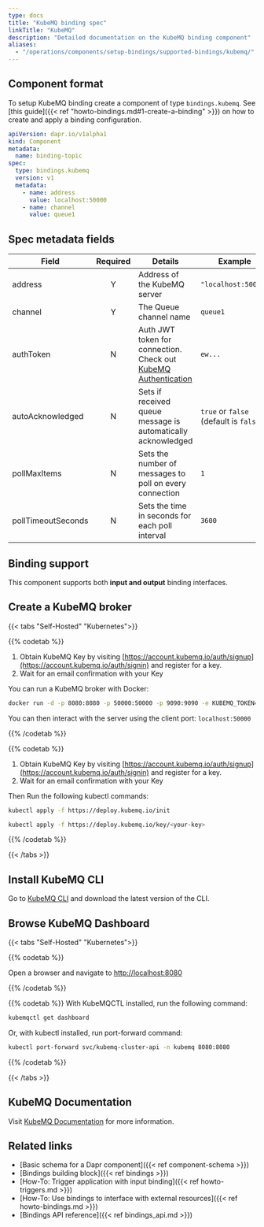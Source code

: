 ```yaml
---
type: docs
title: "KubeMQ binding spec"
linkTitle: "KubeMQ"
description: "Detailed documentation on the KubeMQ binding component"
aliases:
  - "/operations/components/setup-bindings/supported-bindings/kubemq/"
---
```


## Component format

To setup KubeMQ binding create a component of type `bindings.kubemq`. See [this guide]({{< ref "howto-bindings.md#1-create-a-binding" >}}) on how to create and apply a binding configuration.


```yaml
apiVersion: dapr.io/v1alpha1
kind: Component
metadata:
  name: binding-topic
spec:
  type: bindings.kubemq
  version: v1
  metadata:
    - name: address
      value: localhost:50000
    - name: channel
      value: queue1
```

## Spec metadata fields

| Field              | Required | Details                                                                                                                      | Example                                |
|--------------------|:--------:|------------------------------------------------------------------------------------------------------------------------------|----------------------------------------|
| address            |    Y     | Address of the KubeMQ server                                                                                                 | `"localhost:50000"`                    |
| channel            |    Y     | The Queue channel name                                                                                                       | `queue1`                               |
| authToken          |    N     | Auth JWT token for connection. Check out [KubeMQ Authentication](https://docs.kubemq.io/learn/access-control/authentication) | `ew...`                                |
| autoAcknowledged   |    N     | Sets if received queue message is automatically acknowledged                                                                 | `true` or `false` (default is `false`) |
| pollMaxItems       |    N     | Sets the number of messages to poll on every connection                                                                      | `1`                                    |
| pollTimeoutSeconds |    N     | Sets the time in seconds for each poll interval                                                                              | `3600`                                 |

## Binding support

This component supports both **input and output** binding interfaces.


## Create a KubeMQ broker

{{< tabs "Self-Hosted" "Kubernetes">}}

{{% codetab %}}
1. Obtain KubeMQ Key by visiting [https://account.kubemq.io/auth/signup](https://account.kubemq.io/auth/signin) and register for a key.
2. Wait for an email confirmation with your Key

You can run a KubeMQ broker with Docker:

```bash
docker run -d -p 8080:8080 -p 50000:50000 -p 9090:9090 -e KUBEMQ_TOKEN=<your-key> kubemq/kubemq
```
You can then interact with the server using the client port: `localhost:50000`

{{% /codetab %}}

{{% codetab %}}
1. Obtain KubeMQ Key by visiting [https://account.kubemq.io/auth/signup](https://account.kubemq.io/auth/signin) and register for a key.
2. Wait for an email confirmation with your Key

Then Run the following kubectl commands:

```bash
kubectl apply -f https://deploy.kubemq.io/init
```

```bash
kubectl apply -f https://deploy.kubemq.io/key/<your-key>
```
{{% /codetab %}}

{{< /tabs >}}

## Install KubeMQ CLI
Go to [KubeMQ CLI](https://github.com/kubemq-io/kubemqctl/releases) and download the latest version of the CLI.

## Browse KubeMQ Dashboard

{{< tabs "Self-Hosted" "Kubernetes">}}

{{% codetab %}}
<!-- IGNORE_LINKS -->
Open a browser and navigate to [http://localhost:8080](http://localhost:8080)
<!-- END_IGNORE -->
{{% /codetab %}}

{{% codetab %}}
With KubeMQCTL installed, run the following command:

```bash
kubemqctl get dashboard
```
Or, with kubectl installed, run port-forward command:

```bash
kubectl port-forward svc/kubemq-cluster-api -n kubemq 8080:8080
```
{{% /codetab %}}

{{< /tabs >}}

## KubeMQ Documentation
Visit [KubeMQ Documentation](https://docs.kubemq.io/) for more information.

## Related links

- [Basic schema for a Dapr component]({{< ref component-schema >}})
- [Bindings building block]({{< ref bindings >}})
- [How-To: Trigger application with input binding]({{< ref howto-triggers.md >}})
- [How-To: Use bindings to interface with external resources]({{< ref howto-bindings.md >}})
- [Bindings API reference]({{< ref bindings_api.md >}})
